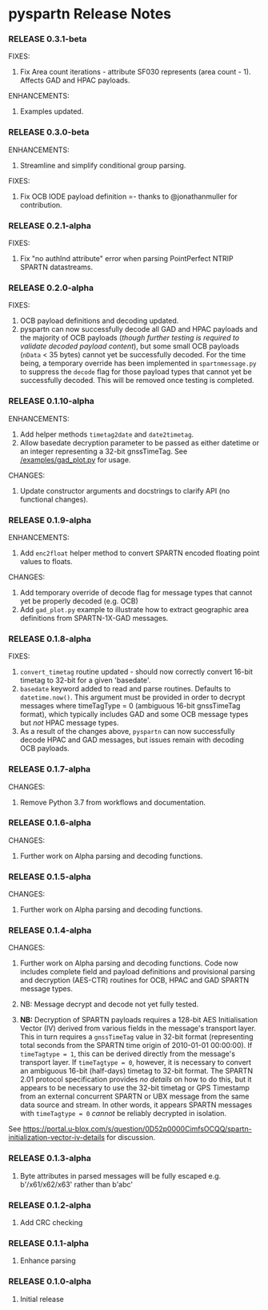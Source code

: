# pyspartn Release Notes

### RELEASE 0.3.1-beta

FIXES:

1. Fix Area count iterations - attribute SF030 represents (area count - 1). Affects GAD and HPAC payloads.

ENHANCEMENTS:

1. Examples updated.

### RELEASE 0.3.0-beta

ENHANCEMENTS:

1. Streamline and simplify conditional group parsing.

FIXES:

1. Fix OCB IODE payload definition =- thanks to @jonathanmuller for contribution.

### RELEASE 0.2.1-alpha

FIXES:

1. Fix "no authInd attribute" error when parsing PointPerfect NTRIP SPARTN datastreams.

### RELEASE 0.2.0-alpha

FIXES:

1. OCB payload definitions and decoding updated.
1. pyspartn can now successfully decode all GAD and HPAC payloads and the majority of OCB payloads (*though further testing is required to validate decoded payload content*), but some small OCB payloads (`nData` < 35 bytes) cannot yet be successfully decoded. For the time being, a temporary override has been implemented in `spartnmessage.py` to suppress the `decode` flag for those payload types that cannot yet be successfully decoded. This will be removed once testing is completed.

### RELEASE 0.1.10-alpha

ENHANCEMENTS:

1. Add helper methods `timetag2date` and `date2timetag`.
1. Allow basedate decryption parameter to be passed as either datetime or an integer representing a 32-bit gnssTimeTag. See [/examples/gad_plot.py](https://github.com/semuconsulting/pyspartn/blob/main/examples/gad_plot.py) for usage.

CHANGES:

1. Update constructor arguments and docstrings to clarify API (no functional changes).

### RELEASE 0.1.9-alpha

ENHANCEMENTS:

1. Add `enc2float` helper method to convert SPARTN encoded floating point values to floats.

CHANGES:

1. Add temporary override of decode flag for message types that cannot yet be properly decoded (e.g. OCB)
1. Add `gad_plot.py` example to illustrate how to extract geographic area definitions from SPARTN-1X-GAD messages.

### RELEASE 0.1.8-alpha

FIXES:

1. `convert_timetag` routine updated - should now correctly convert 16-bit timetag to 32-bit for a given 'basedate'.
2. `basedate` keyword added to read and parse routines. Defaults to `datetime.now()`. This argument must be provided in order to decrypt messages where timeTagType = 0 (ambiguous 16-bit gnssTimeTag format), which typically includes GAD and some OCB message types but *not* HPAC message types.
3. As a result of the changes above, `pyspartn` can now successfully decode HPAC and GAD messages, but issues remain with decoding OCB payloads.

### RELEASE 0.1.7-alpha

CHANGES:

1. Remove Python 3.7 from workflows and documentation.

### RELEASE 0.1.6-alpha

CHANGES:

1. Further work on Alpha parsing and decoding functions.

### RELEASE 0.1.5-alpha

CHANGES:

1. Further work on Alpha parsing and decoding functions.

### RELEASE 0.1.4-alpha

CHANGES:

1. Further work on Alpha parsing and decoding functions. Code now includes complete field and payload definitions and provisional parsing and decryption (AES-CTR) routines for OCB, HPAC and GAD SPARTN message types.

2. NB: Message decrypt and decode not yet fully tested.

3. **NB:** Decryption of SPARTN payloads requires a 128-bit AES Initialisation Vector (IV) derived from various fields in the message's transport layer. This in turn requires a `gnssTimeTag` value in 32-bit format (representing total seconds from the SPARTN time origin of 2010-01-01 00:00:00). If `timeTagtype = 1`, this can be derived directly from the message's transport layer. If `timeTagtype = 0`, however, it is necessary to convert an ambiguous 16-bit (half-days) timetag to 32-bit format. The SPARTN 2.01 protocol specification provides *no details* on how to do this, but it appears to be necessary to use the 32-bit timetag or GPS Timestamp from an external concurrent SPARTN or UBX message from the same data source and stream. In other words, it appears SPARTN messages with `timeTagtype = 0` *cannot* be reliably decrypted in isolation.

See https://portal.u-blox.com/s/question/0D52p0000CimfsOCQQ/spartn-initialization-vector-iv-details for discussion.

### RELEASE 0.1.3-alpha

1. Byte attributes in parsed messages will be fully escaped e.g. b'/x61/x62/x63' rather than b'abc'

### RELEASE 0.1.2-alpha

1. Add CRC checking

### RELEASE 0.1.1-alpha

1. Enhance parsing

### RELEASE 0.1.0-alpha

1. Initial release
